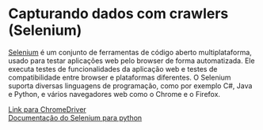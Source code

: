 # Capturando dados com crawlers (Selenium)

[Selenium](https://www.selenium.dev) é um conjunto de ferramentas de código aberto multiplataforma, usado para testar aplicações web pelo browser de forma automatizada. Ele executa testes de funcionalidades da aplicação web e testes de compatibilidade entre browser e plataformas diferentes. O Selenium suporta diversas linguagens de programação, como por exemplo C#, Java e Python, e vários navegadores web como o Chrome e o Firefox.  


[Link para ChromeDriver](https://chromedriver.chromium.org/downloads)  
[Documentação do Selenium para python](https://selenium-python.readthedocs.io)  

